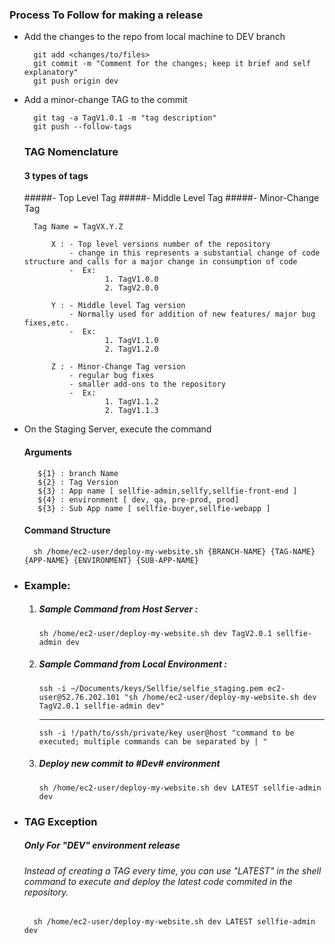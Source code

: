 ### Process To Follow for making a release
- Add the changes to the repo from local machine to DEV branch
    
        git add <changes/to/files>
        git commit -m "Comment for the changes; keep it brief and self explanatory"
        git push origin dev
        
- Add a minor-change TAG to the commit
        
        git tag -a TagV1.0.1 -m "tag description"
        git push --follow-tags
    
    ### TAG Nomenclature  
    ####  3 types of tags
    #####- Top Level Tag
    #####- Middle Level Tag
    #####- Minor-Change Tag
        
        Tag Name = TagVX.Y.Z
        
            X : - Top level versions number of the repository
                - change in this represents a substantial change of code structure and calls for a major change in consumption of code 
                -  Ex:
                        1. TagV1.0.0
                        2. TagV2.0.0
            
            Y : - Middle level Tag version
                - Normally used for addition of new features/ major bug fixes,etc.
                -  Ex:
                        1. TagV1.1.0
                        2. TagV1.2.0
                 
            Z : - Minor-Change Tag version
                - regular bug fixes
                - smaller add-ons to the repository
                -  Ex:
                        1. TagV1.1.2
                        2. TagV1.1.3
- On the Staging Server, execute the command
    #### Arguments
         ${1} : branch Name
         ${2} : Tag Version
         ${3} : App name [ sellfie-admin,sellfy,sellfie-front-end ]
         ${4} : environment [ dev, qa, pre-prod, prod]
         ${3} : Sub App name [ sellfie-buyer,sellfie-webapp ]
    
    #### Command Structure 
        sh /home/ec2-user/deploy-my-website.sh {BRANCH-NAME} {TAG-NAME} {APP-NAME} {ENVIRONMENT} {SUB-APP-NAME}

- ### Example: 

    1.  ##### Sample Command from Host Server : 
            sh /home/ec2-user/deploy-my-website.sh dev TagV2.0.1 sellfie-admin dev
    2.  ##### Sample Command from Local Environment :
            ssh -i ~/Documents/keys/Sellfie/selfie_staging.pem ec2-user@52.76.202.101 "sh /home/ec2-user/deploy-my-website.sh dev TagV2.0.1 sellfie-admin dev"
        ------
            ssh -i !/path/to/ssh/private/key user@host "command to be executed; multiple commands can be separated by | "
    3.  ##### Deploy new commit to #Dev# environment
            
            sh /home/ec2-user/deploy-my-website.sh dev LATEST sellfie-admin dev

- ### TAG Exception
     #####  Only For "DEV" environment release 
 
     ###### Instead of creating a TAG every time, you can use "LATEST" in the shell command to execute and deploy the latest code commited in the repository.
        
        sh /home/ec2-user/deploy-my-website.sh dev LATEST sellfie-admin dev
